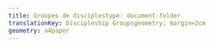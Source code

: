 ```yaml
---
title: Groupes de disciplestype: document-folder
translationKey: Discipleship Groupsgeometry: margin=2cm
geometry: a4paper
---
```

